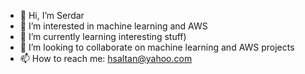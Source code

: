 - 👋 Hi, I’m Serdar
- 👀 I’m interested in machine learning and AWS
- 🌱 I’m currently learning interesting stuff)
- 💞️ I’m looking to collaborate on machine learning and AWS projects
- 📫 How to reach me: hsaltan@yahoo.com

<!---
hsaltan/hsaltan is a ✨ special ✨ repository because its `README.md` (this file) appears on your GitHub profile.
You can click the Preview link to take a look at your changes.
--->
